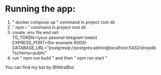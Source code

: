 # Running the app:
1. " docker compose up " command in project root dir  
2. " npm i " command in project root dir
3. create .env file end set:  
TG_TOKEN=(your pesonal telegram token)  
EXPRESS_PORT=(for example 8000)
DATABASE_URL="postgresql://postgres:admin@localhost:5432/shopdb?schema=public"
4. run " npm run build " and then " npm run start "  

You can find my bot by @NitralBot